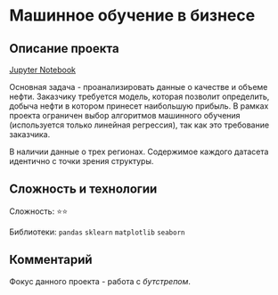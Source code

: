 # Машинное обучение в бизнесе


## Описание проекта

[Jupyter Notebook](https://github.com/kruspe2009/yandex.praktikum_ds/blob/main/08%20-%20%D0%9C%D0%B0%D1%88%D0%B8%D0%BD%D0%BD%D0%BE%D0%B5%20%D0%BE%D0%B1%D1%83%D1%87%D0%B5%D0%BD%D0%B8%D0%B5%20%D0%B2%20%D0%B1%D0%B8%D0%B7%D0%BD%D0%B5%D1%81%D0%B5/ml_business.ipynb)

Основная задача - проанализировать данные о качестве и объеме нефти. Заказчику требуется модель, которая позволит определить, добыча нефти в котором принесет наибольшую прибыль. В рамках проекта ограничен выбор алгоритмов машинного обучения (используется только линейная регрессия), так как это требование заказчика. 

В наличии данные о трех регионах. Содержимое каждого датасета идентично с точки зрения структуры. 

## Сложность и технологии

Сложность: :star::star:

Библиотеки: `pandas` `sklearn` `matplotlib` `seaborn`

## Комментарий

Фокус данного проекта - работа с _бутстрепом_. 